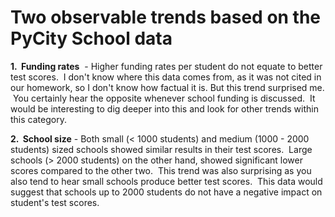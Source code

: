 # Two observable trends based on the PyCity School data

**1.  Funding rates**  - Higher funding rates per student do not equate to better test scores.  I don't know where this data comes from, as it was not cited in our homework, so I don't know how factual it is. But this trend surprised me.  You certainly hear the opposite whenever school funding is discussed.  It would be interesting to dig deeper into this and look for other trends within this category.

**2.  School size** - Both small (< 1000 students) and medium (1000 - 2000 students) sized schools showed similar results in their test scores.  Large schools (> 2000 students) on the other hand, showed significant lower scores compared to the other two.  This trend was also surprising as you also tend to hear small schools produce better test scores.  This data would suggest that schools up to 2000 students do not have a negative impact on student's test scores.

